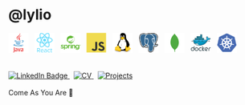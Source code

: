 <h1>@lylio</h1>

<div>
    <img src="https://github.com/devicons/devicon/blob/master/icons/java/java-original-wordmark.svg" title="Java" alt="Java" width="40" height="40"/>&nbsp;&nbsp;
  <img src="https://github.com/devicons/devicon/blob/master/icons/react/react-original-wordmark.svg" title="React" alt="React" width="40" height="40"/>&nbsp;&nbsp;
    <img src="https://github.com/devicons/devicon/blob/master/icons/spring/spring-original-wordmark.svg" title="Spring" alt="Spring" width="40" height="40"/>&nbsp;&nbsp;
  <img src="https://github.com/devicons/devicon/blob/master/icons/javascript/javascript-original.svg" title="JavaScript" alt="JavaScript" width="40" height="40"/>&nbsp;&nbsp;
   <img src="https://github.com/devicons/devicon/blob/master/icons/linux/linux-original.svg" title="Linux" **alt="Linux" width="40" height="40"/>&nbsp;&nbsp;
   <img src="https://github.com/devicons/devicon/blob/master/icons/postgresql/postgresql-original.svg" title="Postgresql" **alt="Postgresql" width="40" height="40"/>&nbsp;&nbsp;
   <img src="https://github.com/devicons/devicon/blob/master/icons/mongodb/mongodb-plain.svg" title="MongoDB" **alt="MongoDB" width="40" height="40"/>&nbsp;&nbsp;
   <img src="https://github.com/devicons/devicon/blob/master/icons/docker/docker-original-wordmark.svg" title="Docker" **alt="Docker" width="40" height="40"/>&nbsp;&nbsp;
   <img src="https://github.com/devicons/devicon/blob/master/icons/kubernetes/kubernetes-plain.svg" title="Kubernetes" **alt="Kubernetes" width="40" height="40"/>&nbsp;&nbsp;

</div>

<br />
<br />

<div id="badges">
  <a href="https://www.linkedin.com/in/lylechristine/">
    <img src="https://img.shields.io/badge/LinkedIn-blue?style=for-the-badge&logo=linkedin&logoColor=white" alt="LinkedIn Badge"/>
  </a>&nbsp;
  <a href="https://cv.lyle.app">
    <img src="https://img.shields.io/badge/cv.lyle.app-gray?style=for-the-badge&logo=sourcegraph&logoColor=yellow" alt="CV"/>
  </a>&nbsp;
  <a href="https://cv.lyle.app/projects">
    <img src="https://img.shields.io/badge/Projects-brown?style=for-the-badge&logo=coveralls&logoColor=pink" alt="Projects"/>
  </a>
</div>
<br />
Come As You Are 🎸
